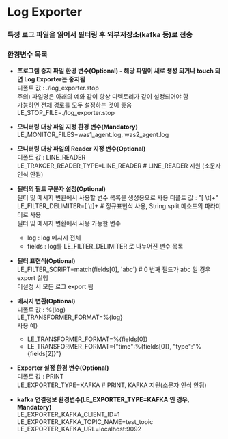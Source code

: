 # Log Exporter

### 특정 로그 파일을 읽어서 필터링 후 외부저장소(kafka 등)로 전송     
    
### 환경변수 목록    
- **프로그램 중지 파일 환경 변수(Optional) - 해당 파일이 새로 생성 되거나 touch 되면 Log Exporter는 중지됨**     
  디폴트 값 : ./log_exporter.stop    
  주의) 파일명은 아래의 예와 같이 항상 디렉토리가 같이 설정되어야 함    
        가능하면 전체 경로를 모두 설정하는 것이 좋음    
  LE_STOP_FILE=./log_exporter.stop
   
   
- **모니터링 대상 파일 지정 환경 변수(Mandatory)**    
  LE_MONITOR_FILES=was1_agent.log, was2_agent.log    

- **모니터링 대상 파일의 Reader 지정 변수(Optional)**    
  디폴트 값 : LINE_READER   
  LE_TRAKCER_READER_TYPE=LINE_READER  # LINE_READER 지원 (소문자 인식 안됨)   
   
  
- **필터의 필드 구분자 설정(Optional)**   
  필터 및 메시지 변환에서 사용할 변수 목록을 생성용으로 사용
  디폴트 값 : "[ \t]+"   
  LE_FILTER_DELIMITER=[ \t]+  # 정규표현식 사용, String.split 메소드의 파라미터로 사용   
  필터 및 메시지 변환에서 사용 가능한 변수   
  - log : log 메시지 전체    
  - fields : log를 LE_FILTER_DELIMITER 로 나누어진 변수 목록    
  
- **필터 표현식(Optional)**    
  LE_FILTER_SCRIPT=match(fields[0], 'abc')  # 0 번째 필드가 abc 일 경우 export 실행    
  미설정 시 모든 로그 export 됨


- **메시지 변환(Optional)**   
  디폴트 값 : %{log}    
  LE_TRANSFORMER_FORMAT=%{log}   
  사용 예)   
  - LE_TRANSFORMER_FORMAT=%{fields[0]}    
  - LE_TRANSFORMER_FORMAT={"time":%{fields[0]}, "type":"%{fields[2]}"}   
  
  
- **Exporter 설정 환경 변수(Optional)**    
  디폴트 값 : PRINT    
  LE_EXPORTER_TYPE=KAFKA # PRINT, KAFKA 지원(소문자 인식 안됨)     
       
- **kafka 연결정보 환경변수(LE_EXPORTER_TYPE=KAFKA 인 경우, Mandatory)**     
  LE_EXPORTER_KAFKA_CLIENT_ID=1    
  LE_EXPORTER_KAFKA_TOPIC_NAME=test_topic     
  LE_EXPORTER_KAFKA_URL=localhost:9092    
  
